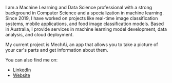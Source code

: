 I am a Machine Learning and Data Science professional with a strong background in Computer Science and a specialization in machine learning. Since 2019, I have worked on projects like real-time image classification systems, mobile applications, and food image classification models. Based in Australia, I provide services in machine learning model development, data analysis, and cloud deployment.

My current project is MechAi, an app that allows you to take a picture of your car's parts and get information about them.

You can also find me on:
- [LinkedIn](https://www.linkedin.com/in/rajib-lama-559552154/)
- [Website](http://www.rajiblama.com/)
